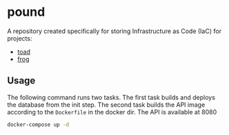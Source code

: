# pound
A repository created specifically for storing Infrastructure as Code (IaC) for projects:
* [toad]([https://linktodocumentation](https://github.com/MateuszMiekicki/toad))
* [frog]([https://linktodocumentation](https://github.com/MateuszMiekicki/frog))

## Usage
The following command runs two tasks. The first task builds and deploys the database from the init step. The second task builds the API image according to the `Dockerfile` in the docker dir.
The API is available at 8080
```bash
docker-compose up -d
```
